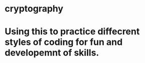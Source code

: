 # cryptography
# Using this to practice diffecrent styles of coding for fun and developemnt of skills.
